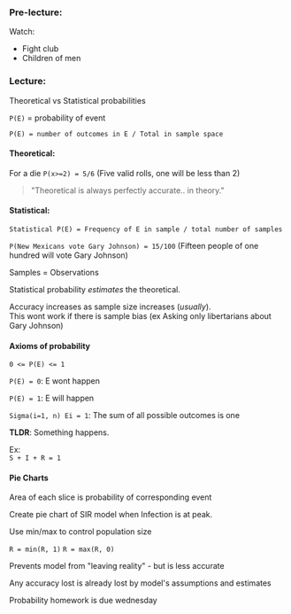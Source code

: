 
### Pre-lecture:

Watch:

 - Fight club
 - Children of men


### Lecture:

Theoretical vs Statistical probabilities

`P(E)` = probability of event

`P(E) = number of outcomes in E / Total in sample space`

#### Theoretical:

For a die
`P(x>=2) = 5/6` (Five valid rolls, one will be less than 2)

> "Theoretical is always perfectly accurate.. in theory." 

#### Statistical:

`Statistical P(E) = Frequency of E in sample / total number of samples`

`P(New Mexicans vote Gary Johnson) = 15/100` (Fifteen people of one hundred will vote Gary Johnson)

Samples = Observations

Statistical probability *estimates* the theoretical.

Accuracy increases as sample size increases (*usually*).  
This wont work if there is sample bias (ex Asking only libertarians about Gary Johnson)


#### Axioms of probability

`0 <= P(E) <= 1`

`P(E) = 0`: E wont happen

`P(E) = 1`: E will happen

`Sigma(i=1, n) Ei = 1`: The sum of all possible outcomes is one

**TLDR**: Something happens.

Ex:  
`S + I + R = 1`

#### Pie Charts

Area of each slice is probability of corresponding event

Create pie chart of SIR model when Infection is at peak.

Use min/max to control population size

`R = min(R, 1)`
`R = max(R, 0)`

Prevents model from "leaving reality" - but is less accurate

Any accuracy lost is already lost by model's assumptions and estimates

Probability homework is due wednesday


